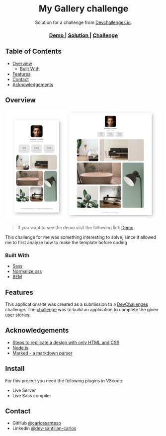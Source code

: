 <h1 align="center">My Gallery challenge</h1>

<div align="center">
   Solution for a challenge from  <a href="http://devchallenges.io" target="_blank">Devchallenges.io</a>.
</div>

<div align="center">
  <h3>
    <a href="https://carlossantesp.github.io/my-gallery">
      Demo
    </a>
    <span> | </span>
    <a href="https://github.com/carlossantesp/my-gallery">
      Solution
    </a>
    <span> | </span>
    <a href="https://devchallenges.io/challenges/gcbWLxG6wdennelX7b8I">
      Challenge
    </a>
  </h3>
</div>

## Table of Contents

- [Overview](#overview)
  - [Built With](#built-with)
- [Features](#features)
- [Contact](#contact)
- [Acknowledgements](#acknowledgements)

## Overview

![screenshot](./screen.png)

> If you want to see the demo visit the following link [Demo](https://carlossantesp.github.io/my-gallery)

This challenge for me was something interesting to solve, since it allowed me to first analyze how to make the template before coding

### Built With

- [Sass](https://sass-lang.com/documentation)
- [Normalize.css](https://necolas.github.io/normalize.css/)
- [BEM](http://http://getbem.com/)

## Features

This application/site was created as a submission to a [DevChallenges](https://devchallenges.io/challenges) challenge. The [challenge](https://devchallenges.io/challenges/gcbWLxG6wdennelX7b8I) was to build an application to complete the given user stories.


## Acknowledgements

- [Steps to replicate a design with only HTML and CSS](https://devchallenges-blogs.web.app/how-to-replicate-design/)
- [Node.js](https://nodejs.org/)
- [Marked - a markdown parser](https://github.com/chjj/marked)

## Install
For this project you need the following plugins in VScode:
- Live Server
- Live Sass compiler

## Contact

- GitHub [@carlossantesp](https://github.com/carlossantesp)
- Linkedin [@dev-santillan-carlos](https://www.linkedin.com/in/dev-santillan-carlos)